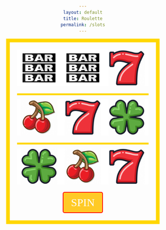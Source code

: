 ```yaml
---
layout: default
title: Roulette
permalink: /slots
---
```


<html lang="en">
<head>
  <meta charset="UTF-8">
  <meta name="viewport" content="width=device-width, initial-scale=1.0">
  <title>Slot Machine</title>
  <style>
    body {
      background-image: url('images/slotmachine.png');
      background-size: 60%;
      background-position: center center;
      background-attachment: fixed;
      margin: 0;
      font-family: 'Arial', sans-serif;
      color: #ffffff; /* Text color */
      text-align: center;
      padding: 50px; /* Add padding to the content */
    }
    .slot-machine {
      text-align: center;
      border: 10px solid gold; /* Golden border around the entire slot machine */
      padding: 20px; /* Add some padding */
      display: inline-block; /* Ensures the slot machine container fits its content */
      margin: auto; /* Center the slot machine horizontally */
    }
    .reel-container {
      margin-bottom: 20px; /* Add some space between rows */
      background-color: white; /* White backdrop for the slot container */
    }
    .row-divider {
      width: 100%;
      height: 5px; /* Height of the row divider */
      background-color: gold; /* Color of the row divider */
      margin: 10px 0; /* Add some space above and below the row divider */
    }
    .reel {
      display: flex;
      flex-direction: row; /* Align symbols horizontally */
      justify-content: center; /* Center symbols horizontally */
    }
    .reel img {
      width: 100px; /* Adjust as needed */
      margin: 0 10px; /* Adjust as needed */
    }
    #spin-btn {
      padding: 10px 20px; /* Add padding */
      font-size: 30px; /* Increase font size */
      font-family: 'Cinzel'; /* Change font */
      background-color: #ffca26; /* Button background color */
      color: #ffffff; /* Button text color (white) */
      border: 2px solid #ff0000; /* Red border */
      border-radius: 5px; /* Rounded corners */
      cursor: pointer; /* Change cursor to pointer on hover */
      transition: background-color 0.3s, border-color 0.3s; /* Smooth transition */
    }
    #spin-btn:hover {
      background-color: #ffc30d; /* Darker background color on hover */
      border-color: #ff0000; /* Red border color on hover */
    }

  </style>
</head>
<body>
  <div class="slot-machine">
    <div class="reel-container">
      <div class="reel">
        <img src="images/slotbar.png" alt="Cherry">
        <img src="images/slotbar.png" alt="Bar">
        <img src="images/slot7.png" alt="Seven">
      </div>
    </div>
    <div class="row-divider"></div> <!-- Divider between rows -->
    <div class="reel-container">
      <div class="reel">
        <img src="images/slotcherry.png" alt="Cherry">
        <img src="images/slot7.png" alt="Bar">
        <img src="images/slotclover.png" alt="Seven">
        <!-- Add more images here -->
      </div>
    </div>
    <div class="row-divider"></div> <!-- Divider between rows -->
    <div class="reel-container">
      <div class="reel">
        <img src="images/slotclover.png" alt="Cherry">
        <img src="images/slotcherry.png" alt="Bar">
        <img src="images/slot7.png" alt="Seven">
        <!-- Add more images here -->
      </div>
    </div>
    <button id="spin-btn">SPIN</button>
  </div>
  
  <script src="slots.js"></script>
</body>
</html>
